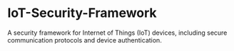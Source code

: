# IoT-Security-Framework
A security framework for Internet of Things (IoT) devices, including secure communication protocols and device authentication.
